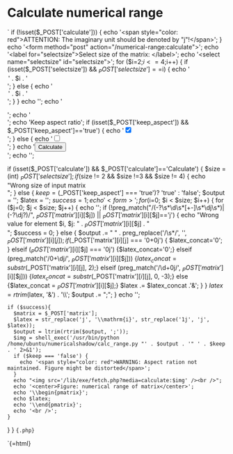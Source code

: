 Calculate numerical range
=========================

`
  if (!isset($_POST['calculate'])) {
    echo '<span style="color: red">ATTENTION: The imaginary unit should be denoted by "j"!</span>';
  }
  echo '<form method="post" action="/numerical-range:calculate">';
    echo '<label for="selectsize">Select size of the matrix: </label>';
    echo '<select name="selectsize" id="selectsize">';
    for ($i=2;$i<=4;$i++) {
      if (isset($_POST['selectsize']) && $_POST['selectsize']==$i) {
        echo '<option value="' . $i . '" selected>' . $i . '</option>';
      }
      else {
        echo '<option value="' . $i . '">' . $i . '</option>';
      }
    }
    echo '</select>';
    echo '<div id="matrix">';
    echo '</div>';
    echo '<label for="keep_aspect">Keep aspect ratio</label>';
    if (isset($_POST['keep_aspect']) && $_POST['keep_aspect']=='true') {
      echo '<input type="checkbox" name="keep_aspect" id="keep_aspect" value="true" checked/><br />';
    }
    else {
      echo '<input type="checkbox" name="keep_aspect" id="keep_aspect" value="true"/><br />';
    }
    echo '<input type="submit" value="Calculate" name="calculate" /><br />';
  echo '</form>';


if (isset($_POST['calculate']) && $_POST['calculate']=='Calculate') {
  $size = (int) $_POST['selectsize'];
  if ($size != 2 && $size !=3 && $size != 4) {
    echo "Wrong size of input matrix<br />";
  }
  else {
    $keep = ($_POST['keep_aspect'] === 'true')? 'true' : 'false';
    $output = '';
    $latex = '';
    $success = 1;
    echo '<form>';
    for ($i=0; $i < $size; $i++) {
      for ($j=0; $j < $size; $j++) {
        echo '<input id="old_matrix_' . $i . '_' . $j . '" type="hidden" value="' . $_POST['matrix'][$i][$j] . '" />';
        if (!preg_match("/(-?\s*\d\s*[\+-]\s*\dj\s*)|(-?\dj?)/", $_POST['matrix'][$i][$j]) || $_POST['matrix'][$i][$j]=='j') {
          echo "Wrong value for element $i, $j: " . $_POST['matrix'][$i][$j] . "<br />";
          $success = 0;
        }
        else {
          $output .= " " . preg_replace('/\s*/', '', $_POST['matrix'][$i][$j]);
          if ($_POST['matrix'][$i][$j] === '0+0j') { $latex_concat='0'; }
          elseif ($_POST['matrix'][$i][$j] === '0j') {$latex_concat='0';}
          elseif (preg_match('/0\+\dj/', $_POST['matrix'][$i][$j])) {$latex_concat = substr($_POST['matrix'][$i][$j], 2);}
          elseif (preg_match('/\d\+0j/', $_POST['matrix'][$i][$j])) {$latex_concat = substr($_POST['matrix'][$i][$j], 0, -3);}
          else {$latex_concat = $_POST['matrix'][$i][$j];}
          $latex .= $latex_concat .'&';
        }
      }
      $latex = rtrim($latex, '&') . '\\\\';
      $output .= ";";
    }
    echo '</form>';
    
    if ($success){
      $matrix = $_POST['matrix'];
      $latex = str_replace('j', '\\mathrm{i}', str_replace('1j', 'j', $latex));
      $output = ltrim(rtrim($output, ';'));
      $img = shell_exec('/usr/bin/python /home/ubuntu/numericalshadow/calc_range.py "' . $output . '" ' . $keep . ' 2>&1');
      if ($keep === 'false') {
        echo '<span style="color: red">WARNING: Aspect ration not maintained. Figure might be distorted</span>';
      }
      echo "<img src='/lib/exe/fetch.php?media=calculate:$img' /><br />";
      echo '<center>Figure: numerical range of matrix</center>';
      echo '\\begin{pmatrix}';
      echo $latex;
      echo '\\end{pmatrix}';
      echo '<br />';
    }
  }
}
`{.php} `
<script type="text/javascript">

  jQuery("#selectsize").change(function() {
    var x = jQuery(this).val();
    jQuery("#matrix").html("");
    for (var i = 0; i < x; i ++) {
      for (var j=0; j<x; j++) {
        var val='0+0j';
        if (jQuery('#old_matrix_' + i + '_' + j).length){
          val = jQuery("#old_matrix_" + i + "_" + j).val();
        }
        jQuery('#matrix').append('<input value="' + val + '" style="width: 50px" type="text" name="matrix[' + i + '][' + j + ']\" />');
      }
      jQuery("#matrix").append("<br />");
    }
  }).change();
</script>
`{=html}
